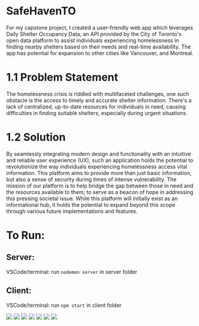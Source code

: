 # SafeHavenTO
For my capstone project, I created a user-friendly web app which leverages Daily Shelter Occupancy Data, an API provided by the City of Toronto's open data platform to assist individuals experiencing homelessness in finding nearby shelters based on their needs and real-time availability. The app has potential for expansion to other cities like Vancouver, and Montreal.

# 1.1	Problem Statement 
The homelessness crisis is riddled with multifaceted challenges, one such obstacle is the access to timely and accurate shelter information. There's a lack of centralized, up-to-date resources for individuals in need, causing difficulties in finding suitable shelters, especially during urgent situations.  

# 1.2 Solution
By seamlessly integrating modern design and functionality with an intuitive and reliable user experience (UX), such an application holds the potential to revolutionize the way individuals experiencing homelessness access vital information.  This platform aims to provide more than just basic information, but also a sense of security during times of intense vulnerability. 
The mission of our platform is to help bridge the gap between those in need and the resources available to them; to serve as a beacon of hope in addressing this pressing societal issue.  While this platform will initially exist as an informational hub, it holds the potential to expand beyond this scope through various future implementations and features.

# To Run:
## Server:
VSCode/terminal: run `nodemon server` in server folder

## Client:
VSCode/terminal: run `npm start` in client folder

<img src = "https://github.com/ffluxpavillion/SafeHavenTO/blob/master/client/src/assets/screenshots/SafeHavenTO_landing.png">
<img src = "https://github.com/ffluxpavillion/SafeHavenTO/blob/master/client/src/assets/screenshots/SafeHavenTO_about-us.png?raw=true">
<img src = "https://github.com/ffluxpavillion/SafeHavenTO/blob/master/client/src/assets/screenshots/SafeHavenTO_parallax.png">
<img src = "https://github.com/ffluxpavillion/SafeHavenTO/blob/master/client/src/assets/screenshots/SafeHavenTO_shelters-card.png">
<img src = "https://github.com/ffluxpavillion/SafeHavenTO/blob/master/client/src/assets/screenshots/SafeHavenTO_parallax-2.png">
<img src = "https://github.com/ffluxpavillion/SafeHavenTO/blob/master/client/src/assets/screenshots/SafeHavenTO_resources.png">
<img src = "https://github.com/ffluxpavillion/SafeHavenTO/blob/master/client/src/assets/screenshots/SafeHavenTO_footer.png">



